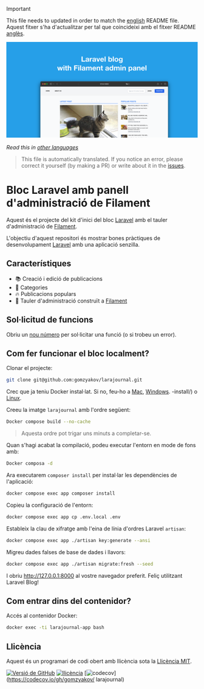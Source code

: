>[!IMPORTANT]
>This file needs to updated in order to match the [english](/README.md) README file.  
>Aquest fitxer s'ha d'actualitzar per tal que coincideixi amb el fitxer README [anglès](/README.md).

![Bloc de Laravel amb panell d'administració de Filament](../docs/social-preview-en.png)

_Read this in [other languages](./Translations.md)_

>This file is automatically translated. If you notice an error, please correct it yourself (by making a PR) or write about it in the [issues](https://github.com/gomzyakov/larajournal/issues).

# Bloc Laravel amb panell d'administració de Filament

Aquest és el projecte del kit d'inici del bloc [Laravel](https://laravel.com) amb el tauler d'administració de [Filament](https://filamentphp.com).

L'objectiu d'aquest repositori és mostrar bones pràctiques de desenvolupament [Laravel](https://laravel.com) amb una aplicació senzilla.

## Característiques

- 📚 Creació i edició de publicacions
- 🥑 Categories
- 🔥 Publicacions populars
- 🎉 Tauler d'administració construït a [Filament](https://filamentphp.com)

## Sol·licitud de funcions

Obriu un [nou número](https://github.com/gomzyakov/larajournal/issues/new) per sol·licitar una funció (o si trobeu un error).

## Com fer funcionar el bloc localment?

Clonar el projecte:

```bash
git clone git@github.com:gomzyakov/larajournal.git
```

Crec que ja teniu Docker instal·lat. Si no, feu-ho a [Mac](https://docs.docker.com/desktop/install/mac-install/), [Windows](https://docs.docker.com/desktop/install/windows). -install/) o [Linux](https://docs.docker.com/desktop/install/linux-install/).

Creeu la imatge `larajournal` amb l'ordre següent:

```bash
Docker compose build --no-cache
```

> Aquesta ordre pot trigar uns minuts a completar-se.

Quan s'hagi acabat la compilació, podeu executar l'entorn en mode de fons amb:

```bash
Docker composa -d
```

Ara executarem `composer install` per instal·lar les dependències de l'aplicació:

```bash
docker compose exec app composer install
```

Copieu la configuració de l'entorn:

```bash
docker compose exec app cp .env.local .env
```

Estableix la clau de xifratge amb l'eina de línia d'ordres Laravel `artisan`:

```bash
docker compose exec app ./artisan key:generate --ansi
```

Migreu dades falses de base de dades i llavors:

```bash
docker compose exec app ./artisan migrate:fresh --seed
```

I obriu http://127.0.0.1:8000 al vostre navegador preferit. Feliç utilitzant Laravel Blog!

## Com entrar dins del contenidor?

Accés al contenidor Docker:

```bash
docker exec -ti larajournal-app bash
```

## Llicència

Aquest és un programari de codi obert amb llicència sota la [Llicència MIT](https://github.com/gomzyakov/php-code-style/blob/main/LICENSE).


[![Versió de GitHub](https://img.shields.io/github/release/gomzyakov/larajournal.svg)](https://github.com/gomzyakov/larajournal/releases/latest)
[![llicència](https://img.shields.io/badge/License-MIT-green.svg)](https://github.com/gomzyakov/larajournal/blob/development/LICENSE)
[![codecov](https://codecov.io/gh/gomzyakov/larajournal/branch/main/graph/badge.svg?token=4CYTVMVUYV)](https://codecov.io/gh/gomzyakov/ larajournal)
